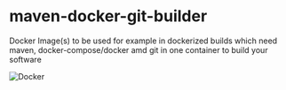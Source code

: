 # maven-docker-git-builder
Docker Image(s) to be used for example in dockerized builds which need maven, docker-compose/docker amd git in one container to build your software

![Docker](https://github.com/orchit/maven-docker-git-builder/workflows/Docker/badge.svg)
